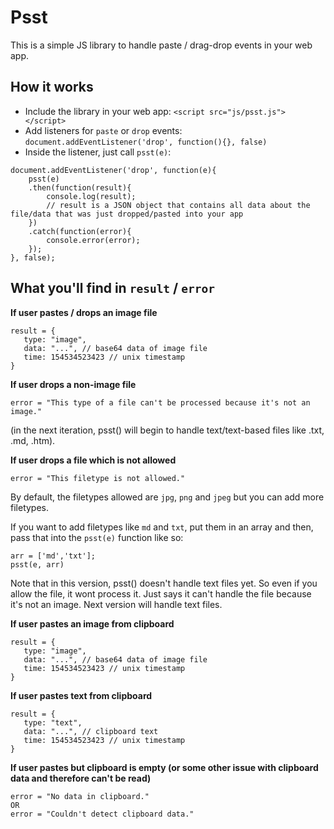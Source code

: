 # Psst

This is a simple JS library to handle paste / drag-drop events in your web app.

## How it works

- Include the library in your web app: ```<script src="js/psst.js"></script>```
- Add listeners for `paste` or `drop` events: `document.addEventListener('drop', function(){}, false)`
- Inside the listener, just call `psst(e)`:

```
document.addEventListener('drop', function(e){
    psst(e)
    .then(function(result){
        console.log(result);
        // result is a JSON object that contains all data about the file/data that was just dropped/pasted into your app
    })
    .catch(function(error){
        console.error(error);
    });
}, false);
```

## What you'll find in `result` / `error`

**If user pastes / drops an image file**   
```
result = {
   type: "image",
   data: "...", // base64 data of image file
   time: 154534523423 // unix timestamp
}
```

**If user drops a non-image file**   
```
error = "This type of a file can't be processed because it's not an image."
```

(in the next iteration, psst() will begin to handle text/text-based files like .txt, .md, .htm).


**If user drops a file which is not allowed**   
```
error = "This filetype is not allowed."
```

By default, the filetypes allowed are `jpg`, `png` and `jpeg` but you can add more filetypes.

If you want to add filetypes like `md` and `txt`, put them in an array and then, pass that into the `psst(e)` function like so:

```
arr = ['md','txt'];
psst(e, arr)
```

Note that in this version, psst() doesn't handle text files yet. So even if you allow the file, it wont process it. Just says it can't handle the file because it's not an image. Next version will handle text files.

**If user pastes an image from clipboard**
```
result = {
   type: "image",
   data: "...", // base64 data of image file
   time: 154534523423 // unix timestamp
}
```

**If user pastes text from clipboard**
```
result = {
   type: "text",
   data: "...", // clipboard text
   time: 154534523423 // unix timestamp
}
```

**If user pastes but clipboard is empty (or some other issue with clipboard data and therefore can't be read)**
```
error = "No data in clipboard."
OR
error = "Couldn't detect clipboard data."
```